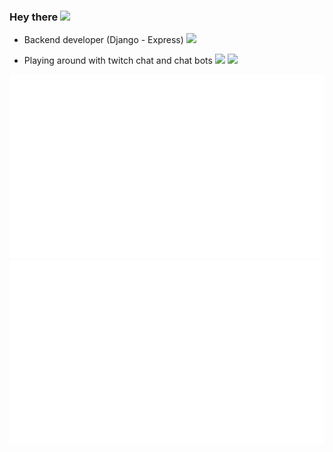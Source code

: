### Hey there ![](https://cdn.betterttv.net/emote/5c0e1a3c6c146e7be4ff5c0c/2x)

- Backend developer (Django - Express) ![](https://cdn.betterttv.net/emote/5b490e73cf46791f8491f6f4/1x) 

- Playing around with twitch chat and chat bots ![](https://cdn.betterttv.net/emote/5aca62163e290877a25481ad/1x) ![](https://cdn.betterttv.net/emote/56f6eb647ee3e8fc6e4fe48e/1x)




![](https://raw.githubusercontent.com/BinDruid/MyStats/master/generated/overview.svg#gh-dark-mode-only) ![](https://raw.githubusercontent.com/BinDruid/MyStats/master/generated/languages.svg#gh-dark-mode-only)
